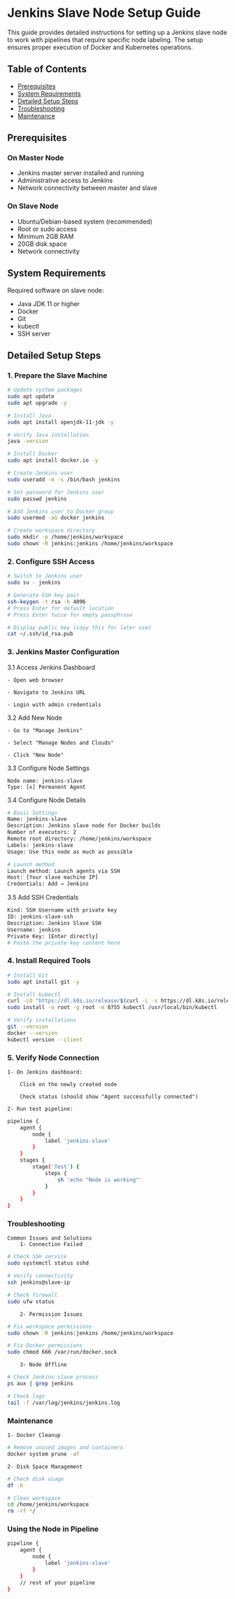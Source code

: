 # Jenkins Slave Node Setup Guide

This guide provides detailed instructions for setting up a Jenkins slave node to work with pipelines that require specific node labeling. The setup ensures proper execution of Docker and Kubernetes operations.

## Table of Contents
- [Prerequisites](#prerequisites)
- [System Requirements](#system-requirements)
- [Detailed Setup Steps](#detailed-setup-steps)
- [Troubleshooting](#troubleshooting)
- [Maintenance](#maintenance)

## Prerequisites

### On Master Node
- Jenkins master server installed and running
- Administrative access to Jenkins
- Network connectivity between master and slave

### On Slave Node
- Ubuntu/Debian-based system (recommended)
- Root or sudo access
- Minimum 2GB RAM
- 20GB disk space
- Network connectivity

## System Requirements

Required software on slave node:
- Java JDK 11 or higher
- Docker
- Git
- kubectl
- SSH server

## Detailed Setup Steps

### 1. Prepare the Slave Machine

```bash
# Update system packages
sudo apt update
sudo apt upgrade -y

# Install Java
sudo apt install openjdk-11-jdk -y

# Verify Java installation
java -version

# Install Docker
sudo apt install docker.io -y

# Create Jenkins user
sudo useradd -m -s /bin/bash jenkins

# Set password for Jenkins user
sudo passwd jenkins

# Add Jenkins user to Docker group
sudo usermod -aG docker jenkins

# Create workspace directory
sudo mkdir -p /home/jenkins/workspace
sudo chown -R jenkins:jenkins /home/jenkins/workspace

```
### 2. Configure SSH Access

```bash
# Switch to Jenkins user
sudo su - jenkins

# Generate SSH key pair
ssh-keygen -t rsa -b 4096
# Press Enter for default location
# Press Enter twice for empty passphrase

# Display public key (copy this for later use)
cat ~/.ssh/id_rsa.pub

```
### 3. Jenkins Master Configuration

3.1 Access Jenkins Dashboard

    - Open web browser

    - Navigate to Jenkins URL

    - Login with admin credentials

3.2 Add New Node

    - Go to "Manage Jenkins"

    - Select "Manage Nodes and Clouds"

    - Click "New Node"

3.3 Configure Node Settings

    Node name: jenkins-slave
    Type: [x] Permanent Agent

3.4 Configure Node Details
```bash
# Basic Settings
Name: jenkins-slave
Description: Jenkins slave node for Docker builds
Number of executors: 2
Remote root directory: /home/jenkins/workspace
Labels: jenkins-slave
Usage: Use this node as much as possible

# Launch method
Launch method: Launch agents via SSH
Host: [Your slave machine IP]
Credentials: Add → Jenkins

```
3.5 Add SSH Credentials
```bash
Kind: SSH Username with private key
ID: jenkins-slave-ssh
Description: Jenkins Slave SSH
Username: jenkins
Private Key: [Enter directly]
# Paste the private key content here

```
### 4. Install Required Tools
```bash
# Install Git
sudo apt install git -y

# Install kubectl
curl -LO "https://dl.k8s.io/release/$(curl -L -s https://dl.k8s.io/release/stable.txt)/bin/linux/amd64/kubectl"
sudo install -o root -g root -m 0755 kubectl /usr/local/bin/kubectl

# Verify installations
git --version
docker --version
kubectl version --client
```
### 5. Verify Node Connection
    1- On Jenkins dashboard:

        Click on the newly created node

        Check status (should show "Agent successfully connected")

    2- Run test pipeline:
```bash
pipeline {
    agent {
        node {
            label 'jenkins-slave'
        }
    }
    stages {
        stage('Test') {
            steps {
                sh 'echo "Node is working"'
            }
        }
    }
}

```

### Troubleshooting

    Common Issues and Solutions
        1- Connection Failed
```bash
# Check SSH service
sudo systemctl status sshd

# Verify connectivity
ssh jenkins@slave-ip

# Check firewall
sudo ufw status
```
        2- Permission Issues
```bash
# Fix workspace permissions
sudo chown -R jenkins:jenkins /home/jenkins/workspace

# Fix Docker permissions
sudo chmod 666 /var/run/docker.sock
```
        3- Node Offline
```bash
# Check Jenkins slave process
ps aux | grep jenkins

# Check logs
tail -f /var/log/jenkins/jenkins.log
```

### Maintenance

    1- Docker Cleanup
```bash
# Remove unused images and containers
docker system prune -af
```
    2- Disk Space Management
```bash
# Check disk usage
df -h

# Clean workspace
cd /home/jenkins/workspace
rm -rf */
```

### Using the Node in Pipeline
```bash
pipeline {
    agent {
        node {
            label 'jenkins-slave'
        }
    }
    // rest of your pipeline
}






